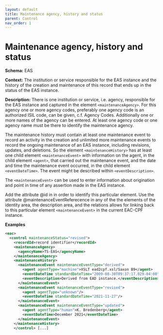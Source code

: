 ```yaml
---
layout: default
title: Maintenance agency, history and status
parent: Control
nav_order: 1
---
```


# Maintenance agency, history and status

**Schema:** 
EAS

**Context:** 
The institution or service responsible for the EAS instance and the history of the creation and maintenance of this record that ends up in the status of the EAS instance.

**Description:** 
There is one institution or service, i.e. agency, responsible for the EAS instance and captured in the element `<maintenanceAgency>`. For this agency one or more agency codes, preferably one agency code is an authorized ISIL code, can be given, c.f. Agency Codes. Additionally one or more names of the agency can be entered. At least one agency code or one agency name must be there to identify the maintenance agency.

The maintenance history must contain at least one maintenance event to record an activity in the creation and unlimited more maintenance events to record the ongoing maintenance of an EAS instance, including revisions, updates, and deletions. So the element `<maintenanceHistory>` has at least one child element `<maintenanceEvent>` with information on the agent, in the child element `<agent>`, that carried out the maintenance event, and the date and time the maintenance event occurred, in the child element `<eventDateTime>`. The event might be described within `<eventDescription>`.

The `<maintenanceEvent>` can be used to enter information about origination and point in time of any assertion made in the EAS instance.

Add the attribute @id in <maintenanceEvent> in order to identify this particular element. Use the attribute @maintenanceEventReferecence in any of the the elements of the identity area, the description area, and the relations allows for linking back to this particular element `<maintenanceEvent>` in the current EAC-CPF instance.
  
**Examples**
```xml
<eac>
  <control maintenanceStatus="revised">
    <recordId>record identifier</recordId>
    <maintenanceAgency>
      <agencyName>TS-EAS</agencyName>
    </maintenanceAgency>
    <maintenanceHistory>
      <maintenanceEvent maintenanceEventType="derived">
        <agent agentType="machine">XSLT ead2cpf.xsl/Saxon B9</agent>
        <eventDateTime standardDateTime="2009-08-30T09:37:17.029-04:00"/>
        <eventDescription>Derived from EAD instance.</eventDescription>
      </maintenanceEvent>
      <maintenanceEvent maintenanceEventType="revised">
        <agent agentType="unknown"/>
        <eventDateTime standardDateTime="2021-11-27"/>
      </maintenanceEvent>
      <maintenanceEvent maintenanceEventType="updated">
        <agent agentType="human">K. Bredenberg</agent>
        <eventDateTime>December 2021</eventDateTime>
      </maintenanceEvent>
    </maintenanceHistory>
	</control> [...]
```
